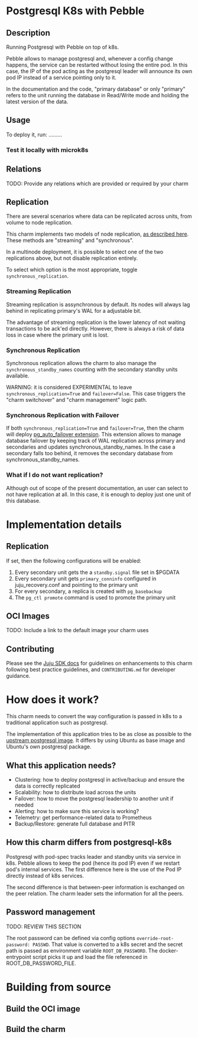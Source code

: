 # Postgresql K8s with Pebble

## Description

Running Postgresql with Pebble on top of k8s.

Pebble allows to manage postgresql and, whenever a config change happens, the service can be restarted without losing the entire pod. In this case, the IP of the pod acting as the postgresql leader will announce its own pod IP instead of a service pointing only to it.

In the documentation and the code, "primary database" or only "primary" refers to the unit running the database in Read/Write mode and holding the latest version of the data.

## Usage

To deploy it, run: .........

### Test it locally with microk8s

## Relations

TODO: Provide any relations which are provided or required by your charm


## Replication

There are several scenarios where data can be replicated across units, from volume to node replication.

This charm implements two models of node replication, [as described here](https://www.postgresql.org/docs/12/high-availability.html). These methods are "streaming" and "synchronous".

In a multinode deployment, it is possible to select one of the two replications above, but not disable replication entirely.

To select which option is the most appropriate, toggle ```synchronous_replication```.

### Streaming Replication

Streaming replication is assynchronous by default. Its nodes will always lag behind in replicating primary's WAL for a adjustable bit.

The advantage of streaming replication is the lower latency of not waiting transactions to be ack'ed directly. However, there is always a risk of data loss in case where the primary unit is lost.

### Synchronous Replication

Synchronous replication allows the charm to also manage the ```synchronous_standby_names``` counting with the secondary standby units available.

WARNING: it is considered EXPERIMENTAL to leave ```synchronous_replication=True``` and ```failover=False```. This case triggers the "charm switchover" and "charm management" logic path.

### Synchronous Replication with Failover

If both ```synchronous_replication=True``` and ```failover=True```, then the charm will deploy [pg_auto_failover extension](https://github.com/citusdata/pg_auto_failover). This extension allows to manage database failover by keeping track of WAL replication across primary and secondaries and updates synchronous_standby_names. In the case a secondary falls too behind, it removes the secondary database from synchronous_standby_names.

### What if I do not want replication?

Although out of scope of the present documentation, an user can select to not have replication at all. In this case, it is enough to deploy just one unit of this database.


# Implementation details

## Replication

If set, then the following configurations will be enabled:
1) Every secondary unit gets the a ```standby.signal``` file set in $PGDATA
2) Every secondary unit gets ```primary_conninfo``` configured in juju_recovery.conf and pointing to the primary unit
3) For every secondary, a replica is created with ```pg_basebackup```
4) The ```pg_ctl promote``` command is used to promote the primary unit

## OCI Images

TODO: Include a link to the default image your charm uses

## Contributing

Please see the [Juju SDK docs](https://juju.is/docs/sdk) for guidelines 
on enhancements to this charm following best practice guidelines, and
`CONTRIBUTING.md` for developer guidance.

# How does it work?

This charm needs to convert the way configuration is passed in k8s to a traditional application such as postgresql.

The implementation of this application tries to be as close as possible to the [upstream postgresql image](https://github.com/docker-library/postgres). It differs by using Ubuntu as base image and Ubuntu's own postgresql package.

## What this application needs?

* Clustering: how to deploy postgresql in active/backup and ensure the data is correctly replicated
* Scalability: how to distribute load across the units
* Failover: how to move the postgresql leadership to another unit if needed
* Alerting: how to make sure this service is working?
* Telemetry: get performance-related data to Prometheus
* Backup/Restore: generate full database and PITR 

## How this charm differs from postgresql-k8s

Postgresql with pod-spec tracks leader and standby units via service in k8s. Pebble allows to keep the pod (hence its pod IP) even if we restart pod's internal services. The first difference here is the use of the Pod IP directly instead of k8s services.

The second difference is that between-peer information is exchanged on the peer relation. The charm leader sets the information for all the peers.

## Password management

TODO: REVIEW THIS SECTION

The root password can be defined via config options ``` override-root-password: PASSWD ```. That value is converted to a k8s secret and the secret path is passed as environment variable ```ROOT_DB_PASSWORD```. The docker-entrypoint script picks it up and load the file referenced in ROOT_DB_PASSWORD_FILE.

# Building from source

## Build the OCI image

## Build the charm